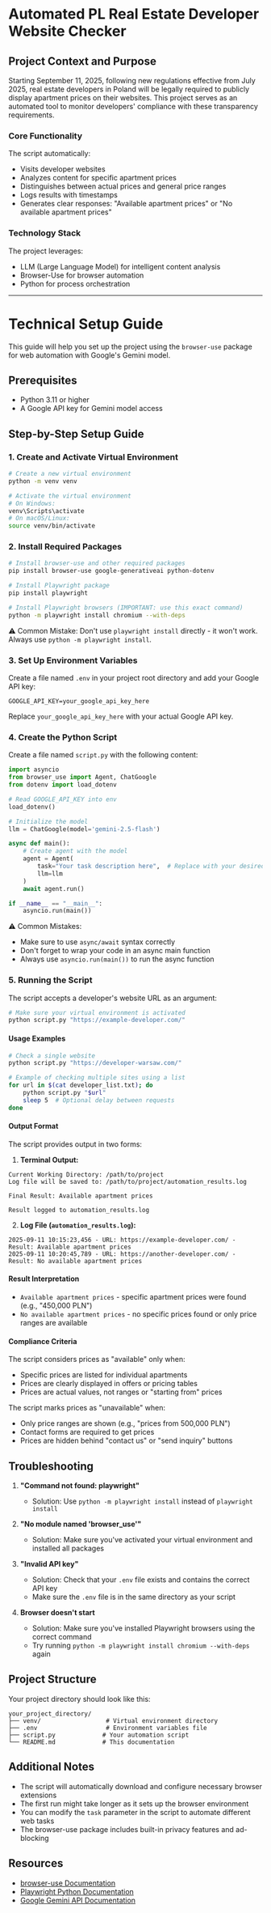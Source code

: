 # Automated PL Real Estate Developer Website Checker

## Project Context and Purpose

Starting September 11, 2025, following new regulations effective from July 2025, real estate developers in Poland will be legally required to publicly display apartment prices on their websites. This project serves as an automated tool to monitor developers' compliance with these transparency requirements.

### Core Functionality

The script automatically:
- Visits developer websites
- Analyzes content for specific apartment prices
- Distinguishes between actual prices and general price ranges
- Logs results with timestamps
- Generates clear responses: "Available apartment prices" or "No available apartment prices"

### Technology Stack

The project leverages:
- LLM (Large Language Model) for intelligent content analysis
- Browser-Use for browser automation
- Python for process orchestration

---

# Technical Setup Guide

This guide will help you set up the project using the `browser-use` package for web automation with Google's Gemini model.

## Prerequisites

- Python 3.11 or higher
- A Google API key for Gemini model access

## Step-by-Step Setup Guide

### 1. Create and Activate Virtual Environment

```bash
# Create a new virtual environment
python -m venv venv

# Activate the virtual environment
# On Windows:
venv\Scripts\activate
# On macOS/Linux:
source venv/bin/activate
```

### 2. Install Required Packages

```bash
# Install browser-use and other required packages
pip install browser-use google-generativeai python-dotenv

# Install Playwright package
pip install playwright

# Install Playwright browsers (IMPORTANT: use this exact command)
python -m playwright install chromium --with-deps
```

⚠️ Common Mistake: Don't use `playwright install` directly - it won't work. Always use `python -m playwright install`.

### 3. Set Up Environment Variables

Create a file named `.env` in your project root directory and add your Google API key:

```plaintext
GOOGLE_API_KEY=your_google_api_key_here
```

Replace `your_google_api_key_here` with your actual Google API key.

### 4. Create the Python Script

Create a file named `script.py` with the following content:

```python
import asyncio
from browser_use import Agent, ChatGoogle
from dotenv import load_dotenv

# Read GOOGLE_API_KEY into env
load_dotenv()

# Initialize the model
llm = ChatGoogle(model='gemini-2.5-flash')

async def main():
    # Create agent with the model
    agent = Agent(
        task="Your task description here",  # Replace with your desired task
        llm=llm
    )
    await agent.run()

if __name__ == "__main__":
    asyncio.run(main())
```

⚠️ Common Mistakes:
- Make sure to use `async/await` syntax correctly
- Don't forget to wrap your code in an async main function
- Always use `asyncio.run(main())` to run the async function

### 5. Running the Script

The script accepts a developer's website URL as an argument:

```bash
# Make sure your virtual environment is activated
python script.py "https://example-developer.com/"
```

#### Usage Examples

```bash
# Check a single website
python script.py "https://developer-warsaw.com/"

# Example of checking multiple sites using a list
for url in $(cat developer_list.txt); do
    python script.py "$url"
    sleep 5  # Optional delay between requests
done
```

#### Output Format

The script provides output in two forms:

1. **Terminal Output:**
```
Current Working Directory: /path/to/project
Log file will be saved to: /path/to/project/automation_results.log

Final Result: Available apartment prices

Result logged to automation_results.log
```

2. **Log File (`automation_results.log`):**
```
2025-09-11 10:15:23,456 - URL: https://example-developer.com/ - Result: Available apartment prices
2025-09-11 10:20:45,789 - URL: https://another-developer.com/ - Result: No available apartment prices
```

#### Result Interpretation

- `Available apartment prices` - specific apartment prices were found (e.g., "450,000 PLN")
- `No available apartment prices` - no specific prices found or only price ranges are available

#### Compliance Criteria

The script considers prices as "available" only when:
- Specific prices are listed for individual apartments
- Prices are clearly displayed in offers or pricing tables
- Prices are actual values, not ranges or "starting from" prices

The script marks prices as "unavailable" when:
- Only price ranges are shown (e.g., "prices from 500,000 PLN")
- Contact forms are required to get prices
- Prices are hidden behind "contact us" or "send inquiry" buttons

## Troubleshooting

1. **"Command not found: playwright"**
   - Solution: Use `python -m playwright install` instead of `playwright install`

2. **"No module named 'browser_use'"**
   - Solution: Make sure you've activated your virtual environment and installed all packages

3. **"Invalid API key"**
   - Solution: Check that your `.env` file exists and contains the correct API key
   - Make sure the `.env` file is in the same directory as your script

4. **Browser doesn't start**
   - Solution: Make sure you've installed Playwright browsers using the correct command
   - Try running `python -m playwright install chromium --with-deps` again

## Project Structure

Your project directory should look like this:

```
your_project_directory/
├── venv/                  # Virtual environment directory
├── .env                   # Environment variables file
├── script.py             # Your automation script
└── README.md             # This documentation
```

## Additional Notes

- The script will automatically download and configure necessary browser extensions
- The first run might take longer as it sets up the browser environment
- You can modify the `task` parameter in the script to automate different web tasks
- The browser-use package includes built-in privacy features and ad-blocking

## Resources

- [browser-use Documentation](https://docs.browser-use.com)
- [Playwright Python Documentation](https://playwright.dev/python/)
- [Google Gemini API Documentation](https://ai.google.dev/)
